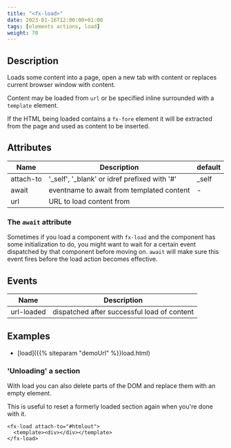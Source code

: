 ```yaml
---
title: "<fx-load>"
date: 2023-01-16T12:00:00+01:00
tags: [elements actions, load]
weight: 70
---
```


## Description

Loads some content into a page, open a new tab with content or replaces
current browser window with content.

Content may be loaded from `url` or be specified inline surrounded with a `template` element.

If the HTML being loaded contains a `fx-fore` element it will be extracted from the page and used as content to be inserted.

## Attributes

| Name      | Description                                  | default |
|-----------|----------------------------------------------|---------|
| attach-to | '_self', '_blank' or idref prefixed with '#' | _self   |
| await     | eventname to await from templated content    | -       |
| url       | URL to load content from                     |         |

### The `await` attribute

Sometimes if you load a component with `fx-load` and the component has some initialization to do, you might want to wait 
for a certain event dispatched by that component before moving on. `await` will make sure this event fires before the load action
becomes effective.

## Events

| Name       | Description                                 |
|------------|---------------------------------------------|
| url-loaded | dispatched after successful load of content |


## Examples

* [load]({{% siteparam "demoUrl" %}}load.html)


### 'Unloading' a section

With load you can also delete parts of the DOM and replace them with an empty element.

This is useful to reset a formerly loaded section again when you're done with it.

```
<fx-load attach-to="#htmlout">
  <template><div></div></template>
</fx-load>
```


